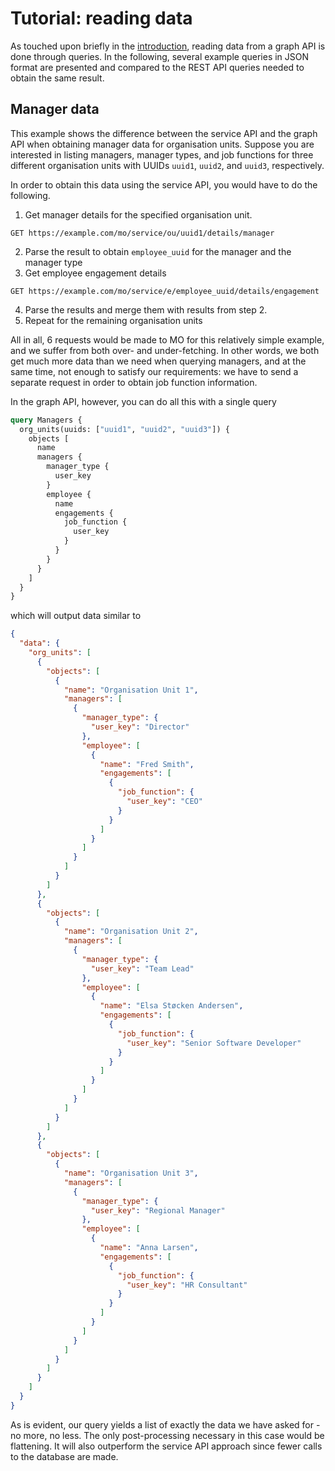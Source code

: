 # Tutorial: reading data

As touched upon briefly in the [introduction](intro.md#quickstart), reading data from a graph API is done through queries. In the following, several example queries in JSON format are presented and compared to the REST API queries needed to obtain the same result.

## Manager data
This example shows the difference between the service API and the graph API when obtaining manager data for organisation units.
Suppose you are interested in listing managers, manager types, and job functions for three different organisation units with UUIDs `uuid1`, `uuid2`, and `uuid3`, respectively.

In order to obtain this data using the service API, you would have to do the following.

1. Get manager details for the specified organisation unit.
```
GET https://example.com/mo/service/ou/uuid1/details/manager
```
2. Parse the result to obtain `employee_uuid` for the manager and the manager type
3. Get employee engagement details
```
GET https://example.com/mo/service/e/employee_uuid/details/engagement
```
4. Parse the results and merge them with results from step 2.
5. Repeat for the remaining organisation units

All in all, 6 requests would be made to MO for this relatively simple example, and we suffer from both over- and under-fetching. In other words, we both get much more data than we need when querying managers, and at the same time, not enough to satisfy our requirements: we have to send a separate request in order to obtain job function information.

In the graph API, however, you can do all this with a single query

```graphql
query Managers {
  org_units(uuids: ["uuid1", "uuid2", "uuid3"]) {
    objects [
      name
      managers {
        manager_type {
          user_key
        }
        employee {
          name
          engagements {
            job_function {
              user_key
            }
          }
        }
      }
    ]
  }
}
```
which will output data similar to

```json
{
  "data": {
    "org_units": [
      {
        "objects": [
          {
            "name": "Organisation Unit 1",
            "managers": [
              {
                "manager_type": {
                  "user_key": "Director"
                },
                "employee": [
                  {
                    "name": "Fred Smith",
                    "engagements": [
                      {
                        "job_function": {
                          "user_key": "CEO"
                        }
                      }
                    ]
                  }
                ]
              }
            ]
          }
        ]
      },
      {
        "objects": [
          {
            "name": "Organisation Unit 2",
            "managers": [
              {
                "manager_type": {
                  "user_key": "Team Lead"
                },
                "employee": [
                  {
                    "name": "Elsa Støcken Andersen",
                    "engagements": [
                      {
                        "job_function": {
                          "user_key": "Senior Software Developer"
                        }
                      }
                    ]
                  }
                ]
              }
            ]
          }
        ]
      },
      {
        "objects": [
          {
            "name": "Organisation Unit 3",
            "managers": [
              {
                "manager_type": {
                  "user_key": "Regional Manager"
                },
                "employee": [
                  {
                    "name": "Anna Larsen",
                    "engagements": [
                      {
                        "job_function": {
                          "user_key": "HR Consultant"
                        }
                      }
                    ]
                  }
                ]
              }
            ]
          }
        ]
      }
    ]
  }
}
```

As is evident, our query yields a list of exactly the data we have asked for - no more, no less. The only post-processing necessary in this case would be flattening. It will also outperform the service API approach since fewer calls to the database are made.
